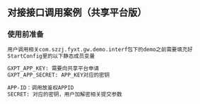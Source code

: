 ##  对接接口调用案例（共享平台版）



### 使用前准备
```xml
用户调用相关com.szzj.fyxt.gw.demo.interf包下的demo之前需要填充好
StartConfig里的以下静态成员变量

GXPT_APP_KEY: 需要向共享平台申请
GXPT_APP_SECRET: APP_KEY对应的密钥

APP-ID：调用放鉴权APPID
SECRET: 对应的密钥，用户加解密相关提交参数  
```